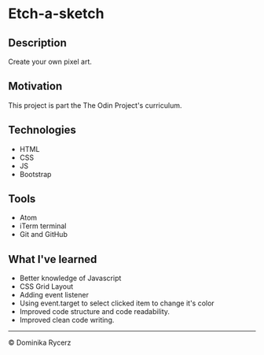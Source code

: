 # Etch-a-sketch

## Description
Create your own pixel art.

## Motivation
This project is part the The Odin Project's curriculum.

## Technologies
- HTML
- CSS
- JS
- Bootstrap

## Tools
- Atom
- iTerm terminal
- Git and GitHub

## What I've learned
- Better knowledge of Javascript
- CSS Grid Layout
- Adding event listener
- Using event.target to select clicked item to change it's color
- Improved code structure and code readability.
- Improved clean code writing.

- - -
© Dominika Rycerz
